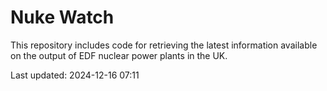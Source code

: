 # Nuke Watch

This repository includes code for retrieving the latest information available on the output of EDF nuclear power plants in the UK.

Last updated: 2024-12-16 07:11